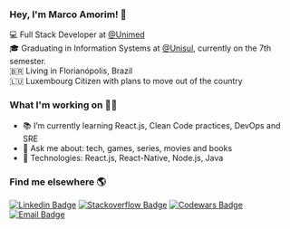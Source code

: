 ### Hey, I'm Marco Amorim! 👋


💻 Full Stack Developer at [@Unimed](https://www.linkedin.com/company/unimeddobrasil/) <br>
🎓 Graduating in Information Systems at [@Unisul](http://www.unisul.br/), currently on the 7th semester. <br>
🇧🇷 Living in Florianópolis, Brazil <br>
🇱🇺 Luxembourg Citizen with plans to move out of the country <br>

### What I'm working on 👨‍💻


- 📚 I’m currently learning React.js, Clean Code practices, DevOps and SRE
- 💬 Ask me about: tech, games, series, movies and books 
- 🚀 Technologies: React.js, React-Native, Node.js, Java

### Find me elsewhere 🌎


[![Linkedin Badge](https://img.shields.io/badge/-LinkedIn-blue?style=flat-square&logo=Linkedin&logoColor=white&link=https://www.linkedin.com/in/marcoamorim95/)](https://www.linkedin.com/in/marcoamorim95)
[![Stackoverflow Badge](https://img.shields.io/badge/-Stackoverflow-4CA143?style=flat-square&logo=Stackoverflow&logoColor=white&link=https://stackoverflow.com/users/12823161/marco-amorim)](https://stackoverflow.com/users/12823161/marco-amorim)
[![Codewars Badge](https://www.codewars.com/users/marco-amorim/badges/micro)](https://www.codewars.com/users/marco-amorim/)
[![Email Badge](https://img.shields.io/badge/email-marcoamorim95@hotmail.com-red?logo=mail.ru&style=flat-square&logoColor=red&link=mailto:marcoamorim95@hotmail.com)](mailto:marcoamorim95@hotmail.com)
